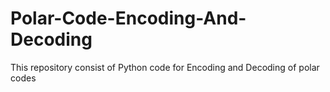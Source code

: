 # Polar-Code-Encoding-And-Decoding

This repository consist of Python code for Encoding and Decoding of polar codes
